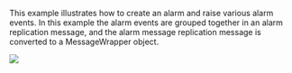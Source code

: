 This example illustrates how  to create an alarm and raise various alarm events. In this example the alarm events are grouped together in an alarm replication message, and the alarm message replication message is converted to a MessageWrapper object.

![](.%20IoT_Images/0930cd8c-9432-44ca-8f57-3ae7d9815c5b.png)


